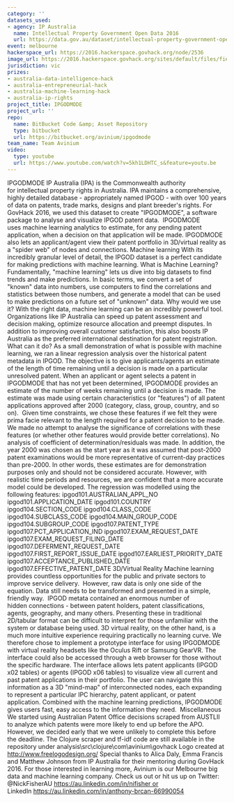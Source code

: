 ```yaml
---
category: ''
datasets_used:
- agency: IP Australia
  name: Intellectual Property Government Open Data 2016
  url: https://data.gov.au/dataset/intellectual-property-government-open-data-2016
event: melbourne
hackerspace_url: https://2016.hackerspace.govhack.org/node/2536
image_url: https://2016.hackerspace.govhack.org/sites/default/files/field/image/89f1f5d6-7bb7-4d05-b50e-215a76157b89.png
jurisdiction: vic
prizes:
- australia-data-intelligence-hack
- australia-entrepreneurial-hack
- australia-machine-learning-hack
- australia-ip-rights
project_title: IPGODMODE
project_url: ''
repo:
  name: BitBucket Code &amp; Asset Repository
  type: bitbucket
  url: https://bitbucket.org/avinium/ipgodmode
team_name: Team Avinium
video:
  type: youtube
  url: https://www.youtube.com/watch?v=5kh1LDHTC_s&feature=youtu.be
---
```


IPGODMODE
IP Australia (IPA) is the Commonwealth authority for intellectual property rights in Australia. IPA maintains a comprehensive, highly detailed database - appropriately named IPGOD - with over 100 years of data on patents, trade marks, designs and plant breeder's rights.
For GovHack 2016, we used this dataset to create "IPGODMODE", a software package to analyse and visualize IPGOD patent data. 
IPGODMODE uses machine learning analytics to estimate, for any pending patent application, when a decision on that application will be made.
IPGODMODE also lets an applicant/agent view their patent portfolio in 3D/virtual reality as a "spider web" of nodes and connections.
Machine learning
With its incredibly granular level of detail, the IPGOD dataset is a perfect candidate for making predictions with machine learning.
What is Machine Learning?
Fundamentally, "machine learning" lets us dive into big datasets to find trends and make predictions.
In basic terms, we convert a set of "known" data into numbers, use computers to find the correlations and statistics between those numbers, and generate a model that can be used to make predictions on a future set of "unknown" data.
Why would we use it?
With the right data, machine learning can be an incredibly powerful tool. Organizations like IP Australia can speed up patent assessment and decision making, optimize resource allocation and preempt disputes. In addition to improving overall customer satisfaction, this also boosts IP Australia as the preferred international destination for patent registration.
What can it do?
As a small demonstration of what is possible with machine learning, we ran a linear regression analysis over the historical patent metadata in IPGOD.
The objective is to give applicants/agents an estimate of the length of time remaining until a decision is made on a particular unresolved patent.
When an applicant or agent selects a patent in IPGODMODE that has not yet been determined, IPGODMODE provides an estimate of the number of weeks remaining until a decision is made. The estimate was made using certain characteristics (or "features") of all patent applications approved after 2000 (category, class, group, country, and so on). 
Given time constraints, we chose these features if we felt they were prima facie relevant to the length required for a patent decision to be made. We made no attempt to analyse the significance of correlations with these features (or whether other features would provide better correlations). No analysis of coefficient of determination/residuals was made.
In addition, the year 2000 was chosen as the start year as it was assumed that post-2000 patent examinations would be more representative of current-day practices than pre-2000.
In other words, these estimates are for demonstration purposes only and should not be considered accurate. However, with realistic time periods and resources, we are confident that a more accurate model could be developed.
The regression was modelled using the following features:
ipgod101.AUSTRALIAN_APPL_NO
ipgod101.APPLICATION_DATE
ipgod101.COUNTRY
ipgod104.SECTION_CODE
ipgod104.CLASS_CODE
ipgod104.SUBCLASS_CODE
ipgod104.MAIN_GROUP_CODE
ipgod104.SUBGROUP_CODE
ipgod107.PATENT_TYPE
ipgod107.PCT_APPLICATION_IND
ipgod107.EXAM_REQUEST_DATE
ipgod107.EXAM_REQUEST_FILING_DATE
ipgod107.DEFERMENT_REQUEST_DATE
ipgod107.FIRST_REPORT_ISSUE_DATE
ipgod107.EARLIEST_PRIORITY_DATE
ipgod107.ACCEPTANCE_PUBLISHED_DATE
ipgod107.EFFECTIVE_PATENT_DATE
3D/Virtual Reality
Machine learning provides countless opportunities for the public and private sectors to improve service delivery. 
However, raw data is only one side of the equation. Data still needs to be transformed and presented in a simple, friendly way. 
IPGOD metata contained an enormous number of hidden connections - between patent holders, patent classifications, agents, geography, and many others.
Presenting these in traditional 2D/tabular format can be difficult to interpret for those unfamiliar with the system or database being used.
3D virtual reality, on the other hand, is a much more intuitive experience requiring practically no learning curve. We therefore chose to implement a prototype interface for using IPGODMODE with virtual reality headsets like the Oculus Rift or Samsung GearVR. The interface could also be accessed through a web browser for those without the specific hardware.
The interface allows lets patent applicants (IPGOD x02 tables) or agents (IPGOD x06 tables) to visualize view all current and past patent applications in their portfolio. The user can navigate this information as a 3D "mind-map" of interconnected nodes, each expanding to represent a particular IPC hierarchy, patent applicant, or patent application.
Combined with the machine learning predictions, IPGODMODE gives users fast, easy access to the information they need. 
Miscellaneous
We started using Australian Patent Office decisions scraped from AUSTLII to analyze which patents were more likely to end up before the APO. However, we decided early that we were unlikely to complete this before the deadline. The Clojure scraper and tf-idf code are still available in the repository under analysis\src\clojure\com\avinium\govhack
Logo created at http://www.freelogodesign.org/
Special thanks to Alica Daly, Emma Francis and Matthew Johnson from IP Australia for their mentoring during GovHack 2016.
For those interested in learning more, Avinium is our Melbourne big data and machine learning company. Check us out or hit us up on Twitter: @NickFisherAU https://au.linkedin.com/in/nifisher or LinkedIn https://au.linkedin.com/in/anthony-brcan-66990054